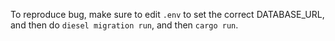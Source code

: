To reproduce bug, make sure to edit `.env` to set the correct DATABASE_URL, and then do `diesel migration run`, and then `cargo run`.

